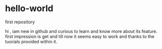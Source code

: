 # hello-world
first repository


  hi ,  iam new in github and curious to learn and know more about its feature.
  first impression is get and till now it seems easy to work and thanks to the 
  tuorials provided within it.
